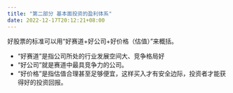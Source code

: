 ```yaml
---
title: "第二部分 基本面投资的盈利体系"
date: 2022-12-17T20:12:21+08:00
---
```


好股票的标准可以用“好赛道+好公司+好价格（估值）”来概括。
- “好赛道”是指公司所处的行业发展空间大、竞争格局好
- “好公司”就是赛道中最具竞争力的公司。
- “好价格”是指估值合理甚至足够便宜，这样买入才有安全边际，投资者才能获得好的投资回报。
